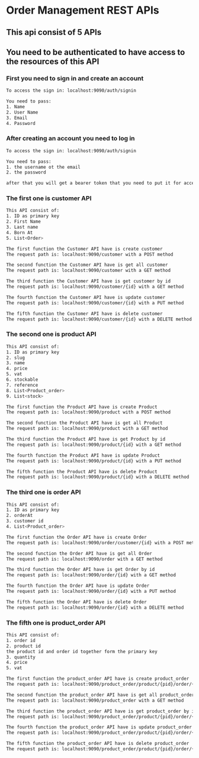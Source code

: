 # Order Management REST APIs

## This api consist of 5 APIs


## You need to be authenticated to have access to the resources of this API

### First you need to sign in and create an account
```bash
To access the sign in: localhost:9090/auth/signin
```
```bash
You need to pass:
1. Name
2. User Name
3. Email
4. Password
```

### After creating an account you need to log in 
```bash
To access the sign in: localhost:9090/auth/signin
```
```bash
You need to pass:
1. the username ot the email
2. the password
```
```bash
after that you will get a bearer token that you need to put it for accessing the order management APIs
```
### The first one is customer API
```bash
This API consist of:
1. ID as primary key
2. First Name
3. Last name
4. Born At 
5. List<Order>
```
```bash
The first function the Customer API have is create customer
The request path is: localhost:9090/customer with a POST method
```
```bash
The second function the Customer API have is get all customer
The request path is: localhost:9090/customer with a GET method
```
```bash
The third function the Customer API have is get customer by id
The request path is: localhost:9090/customer/{id} with a GET method
```
```bash
The fourth function the Customer API have is update customer
The request path is: localhost:9090/customer/{id} with a PUT method
```
```bash
The fifth function the Customer API have is delete customer
The request path is: localhost:9090/customer/{id} with a DELETE method
```

### The second one is product API
```bash
This API consist of:
1. ID as primary key
2. slug
3. name
4. price
5. vat
6. stockable
7. reference  
8. List<Product_order>
9. List<stock>
```
```bash
The first function the Product API have is create Product
The request path is: localhost:9090/product with a POST method
```
```bash
The second function the Product API have is get all Product
The request path is: localhost:9090/product with a GET method
```
```bash
The third function the Product API have is get Product by id
The request path is: localhost:9090/product/{id} with a GET method
```
```bash
The fourth function the Product API have is update Product
The request path is: localhost:9090/product/{id} with a PUT method
```
```bash
The fifth function the Product API have is delete Product
The request path is: localhost:9090/product/{id} with a DELETE method
```

### The third one is order API
```bash
This API consist of:
1. ID as primary key
2. orderAt  
3. customer id
4. List<Product_order>
```
```bash
The first function the Order API have is create Order
The request path is: localhost:9090/order/customer/{id} with a POST method
```
```bash
The second function the Order API have is get all Order
The request path is: localhost:9090/order with a GET method
```
```bash
The third function the Order API have is get Order by id
The request path is: localhost:9090/order/{id} with a GET method
```
```bash
The fourth function the Order API have is update Order
The request path is: localhost:9090/order/{id} with a PUT method
```
```bash
The fifth function the Order API have is delete Order
The request path is: localhost:9090/order/{id} with a DELETE method
```

### The fifth one is product_order API
```bash
This API consist of:
1. order id
2. product id
the product id and order id together form the primary key
3. quantity
4. price
5. vat
```
```bash
The first function the product_order API have is create product_order
The request path is: localhost:9090/product_order/product/{pid}/order/{oid} with a POST method
```
```bash
The second function the product_order API have is get all product_order
The request path is: localhost:9090/product_order with a GET method
```
```bash
The third function the product_order API have is get product_order by id
The request path is: localhost:9090/product_order/product/{pid}/order/{oid} with a GET method
```
```bash
The fourth function the product_order API have is update product_order
The request path is: localhost:9090/product_order/product/{pid}/order/{oid} with a PUT method
```
```bash
The fifth function the product_order API have is delete product_order
The request path is: localhost:9090/product_order/product/{pid}/order/{oid} with a DELETE method
```


